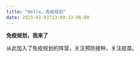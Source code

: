 ```yaml
---
title: "Hello，免疫规划"
date: 2015-01-01T13:09:13-06:00
---
```


**免疫规划，我来了** 


从此加入了免疫规划的阵营，关注预防接种，关注疫苗。
